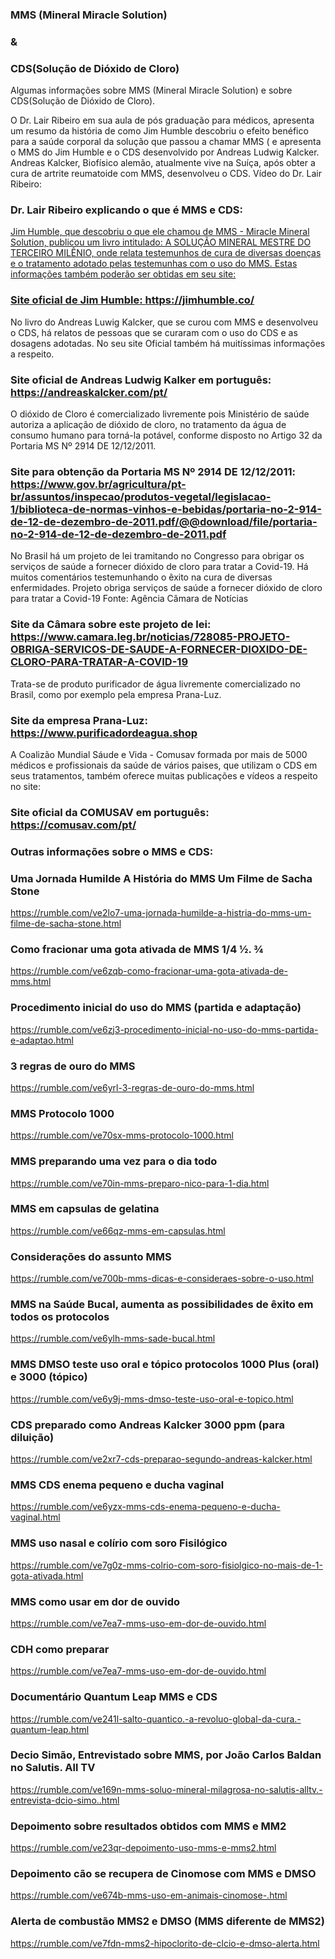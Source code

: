 ### MMS (Mineral Miracle Solution)
###              &
### CDS(Solução de Dióxido de Cloro)

Algumas informações sobre MMS (Mineral Miracle Solution) e sobre CDS(Solução de Dióxido de Cloro). 

O Dr. Lair Ribeiro em sua aula de pós graduação para médicos, apresenta um resumo da história de como Jim Humble descobriu o efeito benéfico para a saúde corporal da solução que passou a chamar MMS ( e apresenta o MMS do Jim Humble e o CDS desenvolvido por Andreas Ludwig Kalcker. Andreas Kalcker, Biofísico alemão, atualmente vive na Suíça,  após obter a cura de artrite reumatoide com MMS, desenvolveu o CDS. 
Vídeo do Dr. Lair Ribeiro:
### Dr. Lair Ribeiro explicando o que é MMS e CDS: <a href=”https://www.brighteon.com/176e197a-8384-4745-a988-4d8a6191c4ab”>

Jim Humble, que descobriu o que ele chamou de MMS - Miracle Mineral Solution, publicou um livro intitulado: A SOLUÇÃO MINERAL MESTRE DO TERCEIRO MILÊNIO, onde relata testemunhos de cura de diversas doenças e o tratamento adotado pelas testemunhas com o uso do MMS. Estas informações também poderão ser obtidas em seu site:
### Site oficial de Jim Humble: https://jimhumble.co/

No livro do Andreas Luwig Kalcker, que se curou com MMS e desenvolveu o CDS, há relatos de pessoas que se curaram com o uso do CDS e as dosagens adotadas.
No seu site Oficial também há muitíssimas informações a respeito.
### Site oficial de Andreas Ludwig Kalker em português: https://andreaskalcker.com/pt/

O dióxido de Cloro é comercializado livremente pois Ministério de saúde autoriza a aplicação de dióxido de cloro, no tratamento da água de consumo humano para torná-la potável, conforme disposto no Artigo 32 da Portaria MS Nº 2914 DE 12/12/2011.
### Site para obtenção da Portaria MS Nº 2914 DE 12/12/2011: https://www.gov.br/agricultura/pt-br/assuntos/inspecao/produtos-vegetal/legislacao-1/biblioteca-de-normas-vinhos-e-bebidas/portaria-no-2-914-de-12-de-dezembro-de-2011.pdf/@@download/file/portaria-no-2-914-de-12-de-dezembro-de-2011.pdf


No Brasil há um projeto de lei tramitando no Congresso para obrigar os serviços de saúde a fornecer dióxido de cloro para tratar a Covid-19. Há muitos comentários testemunhando o êxito na cura de diversas enfermidades. Projeto obriga serviços de saúde a fornecer dióxido de cloro para tratar a Covid-19 Fonte: Agência Câmara de Notícias
### Site da Câmara sobre este projeto de lei: https://www.camara.leg.br/noticias/728085-PROJETO-OBRIGA-SERVICOS-DE-SAUDE-A-FORNECER-DIOXIDO-DE-CLORO-PARA-TRATAR-A-COVID-19


Trata-se de produto purificador de água livremente comercializado no Brasil, como por exemplo pela empresa Prana-Luz.
### Site da empresa Prana-Luz: https://www.purificadordeagua.shop


A Coalizão Mundial Sáude e Vida - Comusav formada por mais de 5000 médicos e profissionais da saúde de vários paises, que utilizam o CDS em seus tratamentos, também oferece muitas publicações e vídeos a respeito no site: 
### Site oficial da COMUSAV em português: https://comusav.com/pt/

### Outras informações sobre o MMS e CDS:

### Uma Jornada Humilde A História do MMS Um Filme de Sacha Stone 
https://rumble.com/ve2lo7-uma-jornada-humilde-a-histria-do-mms-um-filme-de-sacha-stone.html

### Como fracionar uma gota ativada de MMS 1/4 ½. ¾
https://rumble.com/ve6zqb-como-fracionar-uma-gota-ativada-de-mms.html

### Procedimento inicial do uso do MMS (partida e adaptação)
https://rumble.com/ve6zj3-procedimento-inicial-no-uso-do-mms-partida-e-adaptao.html

###	3 regras de ouro do MMS 
https://rumble.com/ve6yrl-3-regras-de-ouro-do-mms.html

### MMS Protocolo 1000
https://rumble.com/ve70sx-mms-protocolo-1000.html

### MMS preparando uma vez para o dia todo
https://rumble.com/ve70in-mms-preparo-nico-para-1-dia.html

### MMS em capsulas de gelatina 
https://rumble.com/ve66qz-mms-em-capsulas.html

### Considerações do assunto MMS
https://rumble.com/ve700b-mms-dicas-e-consideraes-sobre-o-uso.html

### MMS na Saúde Bucal, aumenta as possibilidades de êxito em todos os protocolos 
https://rumble.com/ve6ylh-mms-sade-bucal.html

### MMS DMSO teste uso oral e tópico protocolos 1000 Plus (oral) e 3000 (tópico) 
https://rumble.com/ve6y9j-mms-dmso-teste-uso-oral-e-topico.html

### CDS preparado como Andreas Kalcker 3000 ppm (para diluição)
https://rumble.com/ve2xr7-cds-preparao-segundo-andreas-kalcker.html 

### MMS CDS enema pequeno e ducha vaginal
https://rumble.com/ve6yzx-mms-cds-enema-pequeno-e-ducha-vaginal.html 

### MMS uso nasal e colírio com soro Fisilógico
https://rumble.com/ve7g0z-mms-colrio-com-soro-fisiolgico-no-mais-de-1-gota-ativada.html

### MMS como usar em dor de ouvido 
https://rumble.com/ve7ea7-mms-uso-em-dor-de-ouvido.html

### CDH como preparar 
https://rumble.com/ve7ea7-mms-uso-em-dor-de-ouvido.html

### Documentário Quantum Leap MMS e CDS 
https://rumble.com/ve241l-salto-quantico.-a-revoluo-global-da-cura.-quantum-leap.html

### Decio Simão, Entrevistado sobre MMS, por João Carlos Baldan no Salutis. All TV 
https://rumble.com/ve169n-mms-soluo-mineral-milagrosa-no-salutis-alltv.-entrevista-dcio-simo..html

### Depoimento sobre resultados obtidos com MMS e MM2
https://rumble.com/ve23qr-depoimento-uso-mms-e-mms2.html

### Depoimento cão se recupera de Cinomose  com MMS e DMSO
https://rumble.com/ve674b-mms-uso-em-animais-cinomose-.html

### Alerta de combustão MMS2 e DMSO (MMS diferente de MMS2)
https://rumble.com/ve7fdn-mms2-hipoclorito-de-clcio-e-dmso-alerta.html

